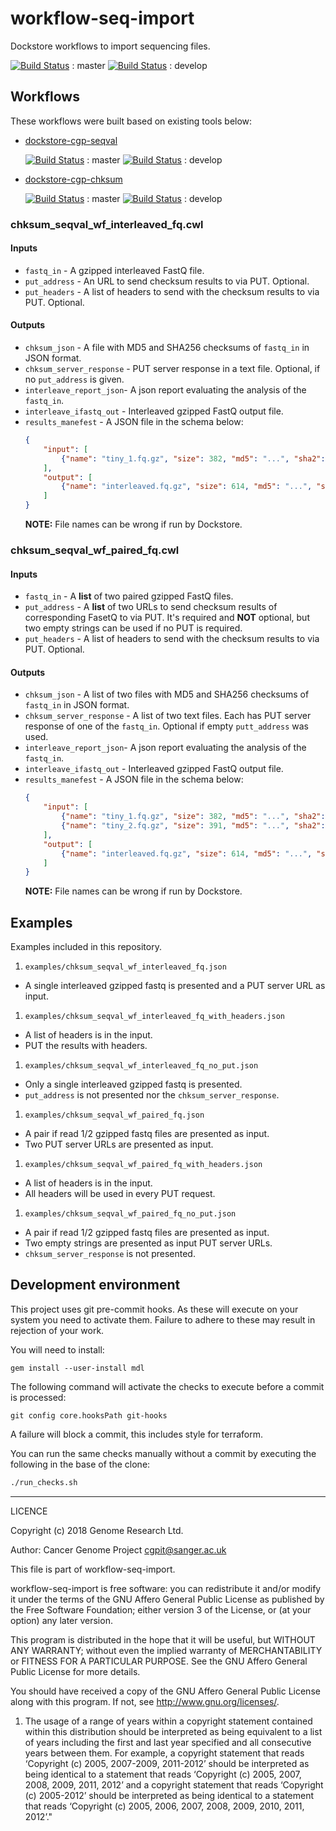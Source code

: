 # workflow-seq-import

Dockstore workflows to import sequencing files.

[![Build Status](https://travis-ci.org/cancerit/workflow-seq-import.svg?branch=master)](https://travis-ci.org/cancerit/workflow-seq-import) : master
[![Build Status](https://travis-ci.org/cancerit/workflow-seq-import.svg?branch=develop)](https://travis-ci.org/cancerit/workflow-seq-import) : develop

## Workflows

These workflows were built based on existing tools below:

* [dockstore-cgp-seqval](https://github.com/cancerit/dockstore-cgp-seqval)

  [![Build Status](https://travis-ci.org/cancerit/dockstore-cgp-seqval.svg?branch=master)](https://travis-ci.org/cancerit/dockstore-cgp-seqval) : master
  [![Build Status](https://travis-ci.org/cancerit/dockstore-cgp-seqval.svg?branch=develop)](https://travis-ci.org/cancerit/dockstore-cgp-seqval) : develop
* [dockstore-cgp-chksum](https://github.com/cancerit/dockstore-cgp-chksum)

  [![Build Status](https://travis-ci.org/cancerit/dockstore-cgp-chksum.svg?branch=master)](https://travis-ci.org/cancerit/dockstore-cgp-chksum) : master
  [![Build Status](https://travis-ci.org/cancerit/dockstore-cgp-chksum.svg?branch=develop)](https://travis-ci.org/cancerit/dockstore-cgp-chksum) : develop

### chksum_seqval_wf_interleaved_fq.cwl

#### Inputs

* `fastq_in` - A gzipped interleaved FastQ file.
* `put_address` - An URL to send checksum results to via PUT. Optional.
* `put_headers` - A list of headers to send with the checksum results to via PUT. Optional.

#### Outputs

* `chksum_json` - A file with MD5 and SHA256 checksums of `fastq_in` in JSON format.
* `chksum_server_response` - PUT server response in a text file. Optional, if no `put_address` is given.
* `interleave_report_json`- A json report evaluating the analysis of the `fastq_in`.
* `interleave_ifastq_out` - Interleaved gzipped FastQ output file.
* `results_manefest` - A JSON file in the schema below:
    ```json
    {
        "input": [
            {"name": "tiny_1.fq.gz", "size": 382, "md5": "...", "sha2": "..."}
        ],
        "output": [
            {"name": "interleaved.fq.gz", "size": 614, "md5": "...", "sha2": "..."}
        ]
    }
    ```
    **NOTE:** File names can be wrong if run by Dockstore.

### chksum_seqval_wf_paired_fq.cwl

#### Inputs

* `fastq_in` - A **list** of two paired gzipped FastQ files.
* `put_address` - A **list** of two URLs to send checksum results of corresponding FasetQ to via PUT. It's required and **NOT** optional, but two empty strings can be used if no PUT is required.
* `put_headers` - A list of headers to send with the checksum results to via PUT. Optional.

#### Outputs

* `chksum_json` - A list of two files with MD5 and SHA256 checksums of `fastq_in` in JSON format.
* `chksum_server_response` - A list of two text files. Each has PUT server response of one of the `fastq_in`. Optional if empty `putt_address` was used.
* `interleave_report_json`- A json report evaluating the analysis of the `fastq_in`.
* `interleave_ifastq_out` - Interleaved gzipped FastQ output file.
* `results_manefest` - A JSON file in the schema below:
    ```json
    {
        "input": [
            {"name": "tiny_1.fq.gz", "size": 382, "md5": "...", "sha2": "..."},
            {"name": "tiny_2.fq.gz", "size": 391, "md5": "...", "sha2": "..."}
        ],
        "output": [
            {"name": "interleaved.fq.gz", "size": 614, "md5": "...", "sha2": "..."}
        ]
    }
    ```
    **NOTE:** File names can be wrong if run by Dockstore.

## Examples

Examples included in this repository.

1. `examples/chksum_seqval_wf_interleaved_fq.json`
  * A single interleaved gzipped fastq is presented and a PUT server URL as input.

1. `examples/chksum_seqval_wf_interleaved_fq_with_headers.json`
  * A list of headers is in the input.
  * PUT the results with headers.

1. `examples/chksum_seqval_wf_interleaved_fq_no_put.json`
  * Only a single interleaved gzipped fastq is presented.
  * `put_address` is not presented nor the `chksum_server_response`.

1. `examples/chksum_seqval_wf_paired_fq.json`
  * A pair if read 1/2 gzipped fastq files are presented as input.
  * Two PUT server URLs are presented as input.

1. `examples/chksum_seqval_wf_paired_fq_with_headers.json`
  * A list of headers is in the input.
  * All headers will be used in every PUT request.

1. `examples/chksum_seqval_wf_paired_fq_no_put.json`
  * A pair if read 1/2 gzipped fastq files are presented as input.
  * Two empty strings are presented as input PUT server URLs.
  * `chksum_server_response` is not presented.

## Development environment

This project uses git pre-commit hooks.  As these will execute on your system you need to activate them.  Failure to adhere to these may result in rejection of your work.

You will need to install:

```
gem install --user-install mdl
```

The following command will activate the checks to execute before a commit is processed:

```
git config core.hooksPath git-hooks
```

A failure will block a commit, this includes style for terraform.

You can run the same checks manually without a commit by executing the following in the base of the clone:

```bash
./run_checks.sh
```

----

LICENCE

Copyright (c) 2018 Genome Research Ltd.

Author: Cancer Genome Project <cgpit@sanger.ac.uk>

This file is part of workflow-seq-import.

workflow-seq-import is free software: you can redistribute it and/or modify it under the terms of the GNU Affero General Public License as published by the Free Software Foundation; either version 3 of the License, or (at your option) any later version.

This program is distributed in the hope that it will be useful, but WITHOUT ANY WARRANTY; without even the implied warranty of MERCHANTABILITY or FITNESS FOR A PARTICULAR PURPOSE. See the GNU Affero General Public License for more details.

You should have received a copy of the GNU Affero General Public License along with this program. If not, see <http://www.gnu.org/licenses/>.

1. The usage of a range of years within a copyright statement contained within this distribution should be interpreted as being equivalent to a list of years including the first and last year specified and all consecutive years between them. For example, a copyright statement that reads ‘Copyright (c) 2005, 2007-2009, 2011-2012’ should be interpreted as being identical to a statement that reads ‘Copyright (c) 2005, 2007, 2008, 2009, 2011, 2012’ and a copyright statement that reads ‘Copyright (c) 2005-2012’ should be interpreted as being identical to a statement that reads ‘Copyright (c) 2005, 2006, 2007, 2008, 2009, 2010, 2011, 2012’."
